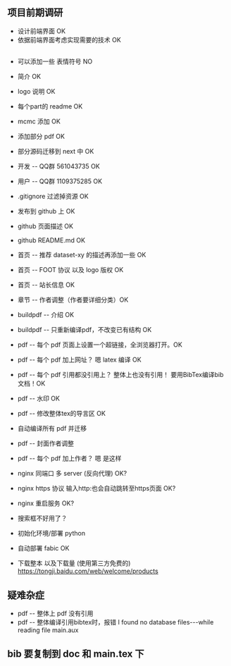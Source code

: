 
## 项目前期调研
* 设计前端界面 OK
* 依据前端界面考虑实现需要的技术 OK

## 
* 可以添加一些 表情符号 NO
* 简介 OK
* logo 说明 OK
* 每个part的 readme OK
* mcmc 添加 OK
* 添加部分 pdf OK
* 部分源码迁移到 next 中 OK
* 开发 -- QQ群 561043735 OK
* 用户 -- QQ群 1109375285 OK

* .gitignore 过滤掉资源 OK
* 发布到 github 上 OK
* github 页面描述 OK
* github README.md OK

* 首页 -- 推荐 dataset-xy 的描述再添加一些 OK
* 首页 -- FOOT 协议 以及 logo 版权 OK
* 首页 -- 站长信息 OK


* 章节 -- 作者调整（作者要详细分类）OK

* buildpdf -- 介绍 OK
* buildpdf -- 只重新编译pdf，不改变已有结构 OK


* pdf -- 每个 pdf 页面上设置一个超链接，全浏览器打开。OK
* pdf -- 每个 pdf 加上网址？ 嗯 latex 编译 OK
* pdf -- 每个 pdf 引用都没引用上？ 整体上也没有引用！ 要用BibTex编译bib文档！OK
* pdf -- 水印 OK
* pdf -- 修改整体tex的导言区 OK

<!-- --------------------------------------------------------- -->

* 自动编译所有 pdf 并迁移

* pdf -- 封面作者调整
* pdf -- 每个 pdf 加上作者？ 嗯 是这样

* nginx 同端口 多 server (反向代理) OK?
* nginx https 协议 输入http:也会自动跳转至https页面 OK?
* nginx 重启服务 OK?

* 搜索框不好用了？
* 初始化环境/部署 python
* 自动部署 fabic OK

* 下载整本 以及下载量 (使用第三方免费的) https://tongji.baidu.com/web/welcome/products


## 疑难杂症
* pdf -- 整体上 pdf 没有引用
* pdf -- 整体编译引用bibtex时，报错 I found no database files---while reading file main.aux

## bib 要复制到 doc 和 main.tex 下
